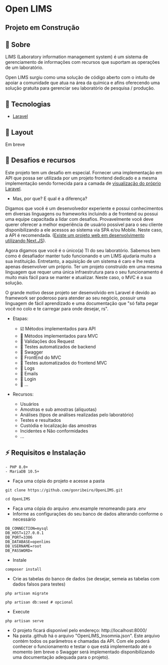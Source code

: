 # Open LIMS
## Projeto em Construção

## 🚴 Sobre

LIMS (Laboratory information management system) é um sistema de gerenciamento de informações com recursos que suportam as operações de um laboratório.

Open LIMS surgiu como uma solução de código aberto com o intuito de apoiar a comunidade que atua na área da química e afins oferecendo uma solução gratuita para gerenciar seu laboratório de pesquisa / produção.

## 🚀 Tecnologias

- [Laravel](https://laravel.com/)

## 🔖 Layout

Em breve

## 📝 Desafios e recursos

Este projeto tem um desafio em especial. Fornecer uma implementação em API que possa ser utilizada por um projeto frontend dedicado e a mesma implementação sendo fornecida para a camada de <a href="https://laravel.com/docs/master/blade" target="_blank" rel="noopener noreferrer">visualização do próprio Laravel</a>.

- Mas, por que? E qual é a diferença?

Digamos que você é um desenvolvedor experiente e possui conhecimentos em diversas linguagens ou frameworks incluindo a de frontend ou possui uma equipe capacitada a lidar com desafios. Provavelmente você deve querer oferecer a melhor experiência de usuário possível para o seu cliente disponibilizando a ele acessos ao sistema via SPA e/ou Mobile. Neste caso, a API é recomendada. (<a href="https://github.com/Honokai/open_lims" target="_blank" rel="noopener noreferrer">Existe um projeto web em desenvolvimento utilizando Next.JS</a>).

Agora digamos que você é o único(a) TI do seu laboratório. Sabemos bem como é desafiador manter tudo funcionando e um LIMS ajudaria muito a sua instituição. Entretanto, a aquisição de um sistema é caro e lhe resta apenas desenvolver um próprio. Ter um projeto construído em uma mesma linguagem que requer uma única infraestrutura para o seu funcionamento é muito mais fácil para se manter e atualizar. Neste caso, o MVC é a sua solução.

O grande motivo desse projeto ser desenvolvido em Laravel é devido ao framework ser poderoso para atender ao seu negócio, possuir uma linguagem de fácil aprendizado e uma documentação que "só falta pegar você no colo e te carregar para onde desejar, rs".

- Etapas:
    - ☑️ Métodos implementados para API
    - 🔳 Métodos implementados para MVC
    - 🔳 Validações dos Request
    - 🔳 Testes automatizados de backend
    - 🔳 Swagger
    - 🔳 FrontEnd do MVC
    - 🔳 Testes automatizados do frontend MVC
    - 🔳 Logs
    - 🔳 Emails
    - 🔳 Login
    - 🔳 ...

- Recursos:
    - Usuários
    - Amostras e sub amostras (alíquotas)
    - Análises (tipos de análises realizadas pelo laboratório)
    - Testes e resultados
    - Custódia e localização das amostras
    - Incidentes e Não conformidades
    - ...

## ⚡ Requisitos e Instalação
    - PHP 8.0+
    - MariaDB 10.5+
- Faça uma cópia do projeto e acesse a pasta
```
git clone https://github.com/gonribeiro/OpenLIMS.git

cd OpenLIMS
```
- Faça uma cópia do arquivo .env.example renomeando para .env
- Informe as configurações do seu banco de dados alterando conforme o necessário
```
DB_CONNECTION=mysql
DB_HOST=127.0.0.1
DB_PORT=3306
DB_DATABASE=openlims
DB_USERNAME=root
DB_PASSWORD=
```
- Instale
```
composer install
```
- Crie as tabelas do banco de dados (se desejar, semeia as tabelas com dados falsos para testes)
```
php artisan migrate

php artisan db:seed # opcional
```
- Execute
```
php artisan serve
```

- O projeto ficará disponível pelo endereço: http://localhost:8000/
- Na pasta .github há o arquivo "OpenLIMS_Insomnia.json". Este arquivo contém todos os parâmetros e chamadas da API. Com ele poderá conhecer o funcionamento e testar o que está implementado até o momento (em breve o Swagger será implementado disponibilizando uma documentação adequada para o projeto).
